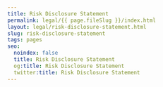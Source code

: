 ```yaml
---
title: Risk Disclosure Statement
permalink: legal/{{ page.fileSlug }}/index.html
layout: legal/risk-disclosure-statement.html
slug: risk-disclosure-statement
tags: pages
seo:
  noindex: false
  title: Risk Disclosure Statement
  og:title: Risk Disclosure Statement
  twitter:title: Risk Disclosure Statement
---
```



